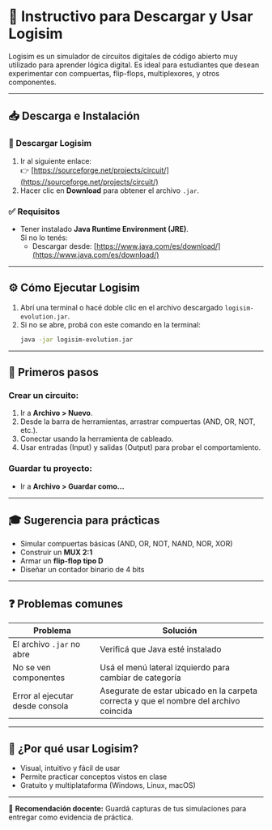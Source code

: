 
# 🧪 Instructivo para Descargar y Usar Logisim

Logisim es un simulador de circuitos digitales de código abierto muy utilizado para aprender lógica digital. Es ideal para estudiantes que desean experimentar con compuertas, flip-flops, multiplexores, y otros componentes.

---

## 📥 Descarga e Instalación

### 🔗 Descargar Logisim
1. Ir al siguiente enlace:  
   👉 [https://sourceforge.net/projects/circuit/](https://sourceforge.net/projects/circuit/)
2. Hacer clic en **Download** para obtener el archivo `.jar`.

### ✅ Requisitos
- Tener instalado **Java Runtime Environment (JRE)**.  
  Si no lo tenés:
  - Descargar desde: [https://www.java.com/es/download/](https://www.java.com/es/download/)

---

## ⚙️ Cómo Ejecutar Logisim

1. Abrí una terminal o hacé doble clic en el archivo descargado `logisim-evolution.jar`.
2. Si no se abre, probá con este comando en la terminal:
   ```bash
   java -jar logisim-evolution.jar
   ```

---

## 🧰 Primeros pasos

### Crear un circuito:
1. Ir a **Archivo > Nuevo**.
2. Desde la barra de herramientas, arrastrar compuertas (AND, OR, NOT, etc.).
3. Conectar usando la herramienta de cableado.
4. Usar entradas (Input) y salidas (Output) para probar el comportamiento.

### Guardar tu proyecto:
- Ir a **Archivo > Guardar como...**

---

## 🎓 Sugerencia para prácticas
- Simular compuertas básicas (AND, OR, NOT, NAND, NOR, XOR)
- Construir un **MUX 2:1**
- Armar un **flip-flop tipo D**
- Diseñar un contador binario de 4 bits

---

## ❓ Problemas comunes

| Problema | Solución |
|---------|----------|
| El archivo `.jar` no abre | Verificá que Java esté instalado |
| No se ven componentes | Usá el menú lateral izquierdo para cambiar de categoría |
| Error al ejecutar desde consola | Asegurate de estar ubicado en la carpeta correcta y que el nombre del archivo coincida |

---

## 🧠 ¿Por qué usar Logisim?

- Visual, intuitivo y fácil de usar
- Permite practicar conceptos vistos en clase
- Gratuito y multiplataforma (Windows, Linux, macOS)

---

📌 **Recomendación docente:** Guardá capturas de tus simulaciones para entregar como evidencia de práctica.

